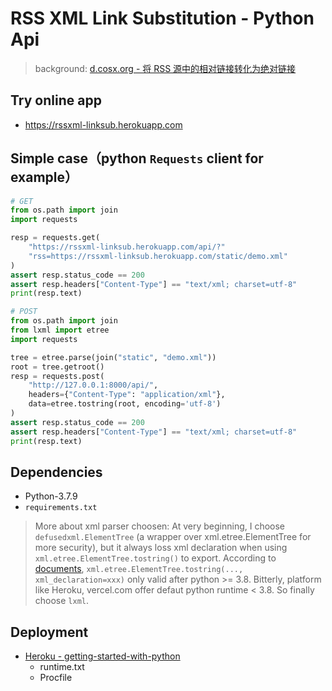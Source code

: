 # RSS XML Link Substitution - Python Api

> background: [d.cosx.org - 将 RSS 源中的相对链接转化为绝对链接](https://d.cosx.org/d/421979-rss)

## Try online app

- https://rssxml-linksub.herokuapp.com

## Simple case（python `Requests` client for example）

```python
# GET
from os.path import join
import requests

resp = requests.get(
    "https://rssxml-linksub.herokuapp.com/api/?"
    "rss=https://rssxml-linksub.herokuapp.com/static/demo.xml"
)
assert resp.status_code == 200
assert resp.headers["Content-Type"] == "text/xml; charset=utf-8"
print(resp.text)
```

```python
# POST
from os.path import join
from lxml import etree
import requests

tree = etree.parse(join("static", "demo.xml"))
root = tree.getroot()
resp = requests.post(
    "http://127.0.0.1:8000/api/",
    headers={"Content-Type": "application/xml"},
    data=etree.tostring(root, encoding='utf-8')
)
assert resp.status_code == 200
assert resp.headers["Content-Type"] == "text/xml; charset=utf-8"
print(resp.text)
```

## Dependencies

- Python-3.7.9
- `requirements.txt`

> More about xml parser choosen: At very beginning, I choose `defusedxml.ElementTree` (a wrapper over xml.etree.ElementTree for more security), but it always loss xml declaration when using `xml.etree.ElementTree.tostring()` to export. According to [documents](https://docs.python.org/3/library/xml.etree.elementtree.html), `xml.etree.ElementTree.tostring(..., xml_declaration=xxx)` only valid after python >= 3.8. Bitterly, platform like Heroku, vercel.com offer defaut python runtime < 3.8. So finally choose `lxml`.

## Deployment

- [Heroku - getting-started-with-python](https://devcenter.heroku.com/articles/getting-started-with-python)
  - runtime.txt
  - Procfile
